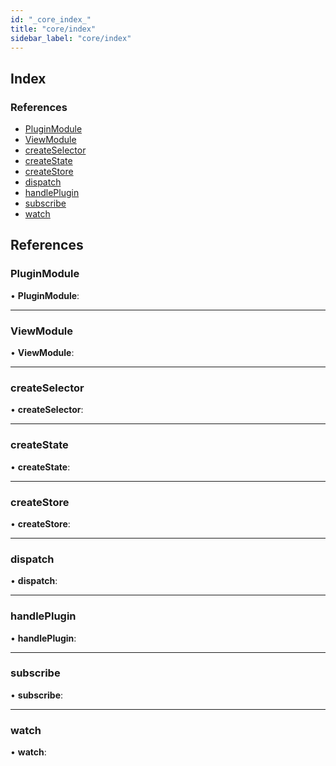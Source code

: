 ```yaml
---
id: "_core_index_"
title: "core/index"
sidebar_label: "core/index"
---
```


## Index

### References

* [PluginModule](_core_index_.md#pluginmodule)
* [ViewModule](_core_index_.md#viewmodule)
* [createSelector](_core_index_.md#createselector)
* [createState](_core_index_.md#createstate)
* [createStore](_core_index_.md#createstore)
* [dispatch](_core_index_.md#dispatch)
* [handlePlugin](_core_index_.md#handleplugin)
* [subscribe](_core_index_.md#subscribe)
* [watch](_core_index_.md#watch)

## References

###  PluginModule

• **PluginModule**:

___

###  ViewModule

• **ViewModule**:

___

###  createSelector

• **createSelector**:

___

###  createState

• **createState**:

___

###  createStore

• **createStore**:

___

###  dispatch

• **dispatch**:

___

###  handlePlugin

• **handlePlugin**:

___

###  subscribe

• **subscribe**:

___

###  watch

• **watch**:
